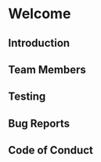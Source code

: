 <h1>Welcome</h1>
<h2>Introduction</h2>
<h2>Team Members</h2>
<h2>Testing</h2>
<h2>Bug Reports</2>
<h2>Code of Conduct</h2>
    
   
  

